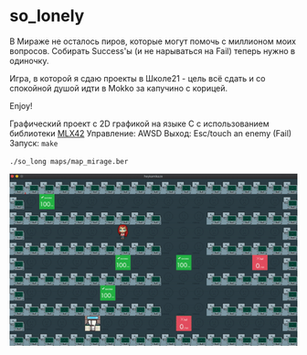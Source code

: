 # so_lonely
В Мираже не осталось пиров, которые могут помочь с миллионом моих вопросов. Собирать Success'ы (и не нарываться на Fail) теперь нужно в одиночку.

Игра, в которой я сдаю проекты в Школе21 - цель всё сдать и со спокойной душой идти в Mokko за капучино с корицей. 

Enjoy!

Графический проект с 2D графикой на языке С с использованием библиотеки [MLX42](https://github.com/codam-coding-college/MLX42) 
Управление: AWSD
Выход: Esc/touch an enemy (Fail)
Запуск:
`make`


`./so_long maps/map_mirage.ber`

![gif](https://github.com/heykamikaze/so_lonely/blob/skool/ezgif.com-gif-maker.gif)


